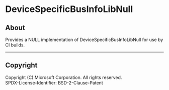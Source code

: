 # DeviceSpecificBusInfoLibNull

## About

Provides a NULL implementation of DeviceSpecificBusInfoLibNull for use by CI builds.

---

## Copyright

Copyright (C) Microsoft Corporation. All rights reserved.  
SPDX-License-Identifier: BSD-2-Clause-Patent
